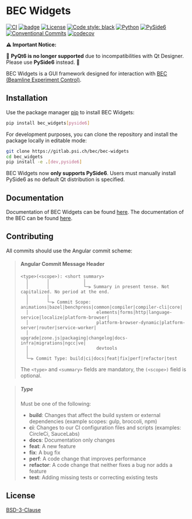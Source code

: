 # BEC Widgets


[![CI](https://github.com/bec-project/bec_widgets/actions/workflows/ci.yml/badge.svg)](https://github.com/bec-project/bec_widgets/actions/workflows/ci.yml)
[![badge](https://img.shields.io/pypi/v/bec-widgets)](https://pypi.org/project/bec-widgets/)
[![License](https://img.shields.io/github/license/bec-project/bec_widgets)](./LICENSE)
[![Code style: black](https://img.shields.io/badge/code%20style-black-000000.svg)](https://github.com/psf/black)
[![Python](https://img.shields.io/badge/python-3.10%20%7C%203.11%20%7C%203.12-blue?logo=python&logoColor=white)](https://www.python.org)
[![PySide6](https://img.shields.io/badge/PySide6-blue?logo=qt&logoColor=white)](https://doc.qt.io/qtforpython/)
[![Conventional Commits](https://img.shields.io/badge/conventional%20commits-1.0.0-yellow?logo=conventionalcommits&logoColor=white)](https://conventionalcommits.org)
[![codecov](https://codecov.io/gh/bec-project/bec_widgets/graph/badge.svg?token=0Z9IQRJKMY)](https://codecov.io/gh/bec-project/bec_widgets)


**⚠️ Important Notice:**

🚨 **PyQt6 is no longer supported** due to incompatibilities with Qt Designer. Please use **PySide6** instead. 🚨

BEC Widgets is a GUI framework designed for interaction with [BEC (Beamline Experiment Control)](https://gitlab.psi.ch/bec/bec).

## Installation

Use the package manager [pip](https://pip.pypa.io/en/stable/) to install BEC Widgets:

```bash
pip install bec_widgets[pyside6]
```

For development purposes, you can clone the repository and install the package locally in editable mode:

```bash
git clone https://gitlab.psi.ch/bec/bec-widgets
cd bec_widgets
pip install -e .[dev,pyside6]
```

BEC Widgets now **only supports PySide6**. Users must manually install PySide6 as no default Qt distribution is
specified.

## Documentation

Documentation of BEC Widgets can be found [here](https://bec-widgets.readthedocs.io/en/latest/). The documentation of the BEC can be found [here](https://bec.readthedocs.io/en/latest/).

## Contributing

All commits should use the Angular commit scheme:

> #### <a name="commit-header"></a>Angular Commit Message Header
>
> ```
> <type>(<scope>): <short summary>
>   │       │             │
>   │       │             └─⫸ Summary in present tense. Not capitalized. No period at the end.
>   │       │
>   │       └─⫸ Commit Scope: animations|bazel|benchpress|common|compiler|compiler-cli|core|
>   │                          elements|forms|http|language-service|localize|platform-browser|
>   │                          platform-browser-dynamic|platform-server|router|service-worker|
>   │                          upgrade|zone.js|packaging|changelog|docs-infra|migrations|ngcc|ve|
>   │                          devtools
>   │
>   └─⫸ Commit Type: build|ci|docs|feat|fix|perf|refactor|test
> ```
>
> The `<type>` and `<summary>` fields are mandatory, the `(<scope>)` field is optional.

> ##### Type
>
> Must be one of the following:
>
> * **build**: Changes that affect the build system or external dependencies (example scopes: gulp, broccoli, npm)
> * **ci**: Changes to our CI configuration files and scripts (examples: CircleCi, SauceLabs)
> * **docs**: Documentation only changes
> * **feat**: A new feature
> * **fix**: A bug fix
> * **perf**: A code change that improves performance
> * **refactor**: A code change that neither fixes a bug nor adds a feature
> * **test**: Adding missing tests or correcting existing tests

## License

[BSD-3-Clause](https://choosealicense.com/licenses/bsd-3-clause/)

